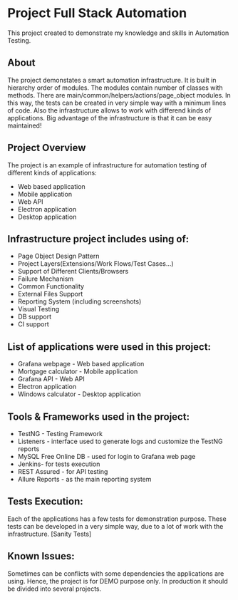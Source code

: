 # Project Full Stack Automation
This project created to demonstrate my knowledge and skills in Automation Testing.
## About
The project demonstates a smart automation infrastructure. It is built in hierarchy order of modules. The modules contain number of classes with methods. There are main/common/helpers/actions/page_object modules. In this way, the tests can be created in very simple way with a minimum lines of code. Also the infrastructure allows to work with differend kinds of applications. Big advantage of the infrastructure is that it can be easy maintained!
## Project Overview
The project is an example of infrastructure for automation testing of different kinds of applications:

* Web based application
* Mobile application
* Web API
* Electron application
* Desktop application
## Infrastructure project includes using of:
* Page Object Design Pattern
* Project Layers(Extensions/Work Flows/Test Cases...)
* Support of Different Clients/Browsers
* Failure Mechanism
* Common Functionality
* External Files Support
* Reporting System (including screenshots)
* Visual Testing
* DB support
* CI support
## List of applications were used in this project:
* Grafana webpage - Web based application
* Mortgage calculator - Mobile application
* Grafana API - Web API
* Electron application
* Windows calculator - Desktop application
 ## Tools & Frameworks used in the project:
 * TestNG - Testing Framework
* Listeners - interface used to generate logs and customize the TestNG reports
* MySQL Free Online DB - used for login to Grafana web page
* Jenkins- for tests execution
* REST Assured - for API testing
* Allure Reports - as the main reporting system
## Tests Execution:
Each of the applications has a few tests for demonstration purpose. These tests can be developed in a very simple way, due to a lot of work with the infrastructure. [Sanity Tests]

## Known Issues:
Sometimes can be conflicts with some dependencies the applications are using. Hence, the project is for DEMO purpose only. In production it should be divided into several projects.
